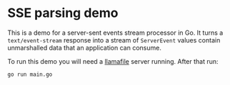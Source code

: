 # SSE parsing demo

This is a demo for a server-sent events stream processor in Go. It turns a
`text/event-stream` response into a stream of `ServerEvent` values contain
unmarshalled data that an application can consume.

To run this demo you will need a [llamafile][llamafile] server running. After
that run:

```
go run main.go
```

[llamafile]: https://github.com/Mozilla-Ocho/llamafile
